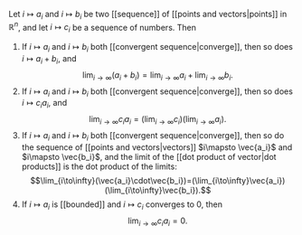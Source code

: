 Let $i\mapsto a_i$ and $i\mapsto b_i$ be two [[sequence]] of [[points and vectors|points]] in $\mathbb{R}^n$, and let $i\mapsto c_i$ be a sequence of numbers. Then
1. If $i\mapsto a_i$ and $i\mapsto b_i$ both [[convergent sequence|converge]], then so does $i\mapsto a_i+b_i$, and $$\lim_{i\to\infty}(a_i+b_i)=\lim_{i\to\infty}a_i+\lim_{i\to\infty}b_i.$$
2.  If $i\mapsto a_i$ and $i\mapsto b_i$ both [[convergent sequence|converge]], then so does $i\mapsto c_ia_i$, and $$\lim_{i\to\infty}c_ia_i=(\lim_{i\to\infty}c_i)(\lim_{i\to\infty}a_i).$$
3. If $i\mapsto a_i$ and $i\mapsto b_i$ both [[convergent sequence|converge]], then so do the sequence of [[points and vectors|vectors]]  $i\mapsto \vec{a_i}$ and $i\mapsto \vec{b_i}$, and the limit of the [[dot product of vector|dot products]] is the dot product of the limits: $$\lim_{i\to\infty}(\vec{a_i}\cdot\vec{b_i})=(\lim_{i\to\infty}\vec{a_i})(\lim_{i\to\infty}\vec{b_i}).$$
4. If $i\mapsto a_i$ is [[bounded]] and $i\mapsto c_i$ converges to $0$, then $$\lim_{i\to\infty}c_ia_i=0.$$